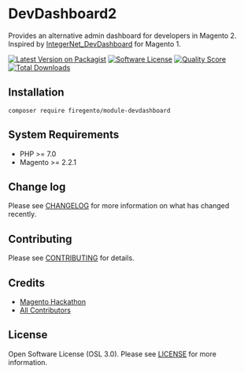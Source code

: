 # DevDashboard2

Provides an alternative admin dashboard for developers in Magento 2. Inspired by [IntegerNet_DevDashboard](https://github.com/integer-net/DevDashboard) for Magento 1.


[![Latest Version on Packagist][ico-version]][link-packagist]
[![Software License][ico-license]](LICENSE.md)<!--
[![Build Status][ico-travis]][link-travis]
[![Coverage Status][ico-scrutinizer]][link-scrutinizer]-->
[![Quality Score][ico-code-quality]][link-code-quality]
[![Total Downloads][ico-downloads]][link-downloads]

## Installation

    composer require firegento/module-devdashboard
    
## System Requirements

- PHP >= 7.0
- Magento >= 2.2.1

## Change log

Please see [CHANGELOG](CHANGELOG.md) for more information on what has changed recently.

## Contributing

Please see [CONTRIBUTING](CONTRIBUTING.md) for details.

## Credits

- [Magento Hackathon][link-author]
- [All Contributors][link-contributors]

## License

Open Software License (OSL 3.0). Please see [LICENSE](LICENSE.txt) for more information.


[ico-version]: https://img.shields.io/packagist/v/magento-hackathon/DevDashboard2.svg?style=flat-square
[ico-license]: https://img.shields.io/badge/license-OSL-brightgreen.svg?style=flat-square
[ico-travis]: https://img.shields.io/travis/magento-hackathon/DevDashboard2/master.svg?style=flat-square
[ico-scrutinizer]: https://img.shields.io/scrutinizer/coverage/g/magento-hackathon/DevDashboard2.svg?style=flat-square
[ico-code-quality]: https://img.shields.io/scrutinizer/g/magento-hackathon/DevDashboard2.svg?style=flat-square
[ico-downloads]: https://img.shields.io/packagist/dt/magento-hackathon/DevDashboard2.svg?style=flat-square

[link-packagist]: https://packagist.org/packages/magento-hackathon/DevDashboard2
[link-travis]: https://travis-ci.org/magento-hackathon/DevDashboard2
[link-scrutinizer]: https://scrutinizer-ci.com/g/magento-hackathon/DevDashboard2/code-structure
[link-code-quality]: https://scrutinizer-ci.com/g/magento-hackathon/DevDashboard2
[link-downloads]: https://packagist.org/packages/magento-hackathon/DevDashboard2
[link-author]: https://github.com/magento-hackathon
[link-contributors]: ../../contributors